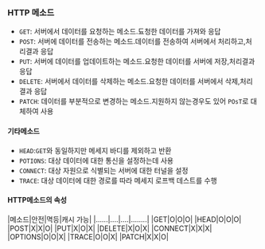 ### HTTP 메소드
+ ```GET```: 서버에서 데이터를 요청하는 메소드.됴청한 데이터를 가져와 응답
+ ```POST```: 서버에 데이터를 전송하는 메소드.데이터를 전송하여 서버에서 처리하고,처리결과 응답
+ ```PUT```: 서버에 데이터를 업데이트하는 메소드.요청한 데이터를 서버에 저장,처리결과 응답
+ ```DELETE```: 서버에서 데이터를 삭제하는 메소드.요청한 데이터를 서버에서 삭제,처리결과 응답
+ ```PATCH```: 데이터를 부분적으로 변경하는 메소드.지원하지 않는경우도 있어 ```POsT```로 대체하여 사용
#### 기타메소드
+ ```HEAD```:```GET```와 동일하지만 메세지 바디를 제외하고 반환
+ ```POTIONS```: 대상 데이터에 대한 통신을 설정하는데 사용
+ ```CONNECT```: 대상 자원으로 식별되는 서버에 대한 터널을 설정
+ ```TRACE```: 대상 데이터에 대한 경로를 따라 메세지 로프백 데스트를 수행 

#### HTTP메소드의 속성
|메소드|안전|멱등|캐시 가능|
|......|....|....|........|
|GET|O|O|O|
|HEAD|O|O|O|
|POST|X|X|O|
|PUT|X|O|X|
|DELETE|X|O|X|
|CONNECT|X|X|X|
|OPTIONS|O|O|X|
|TRACE|O|O|X|
|PATCH|X|X|O|
